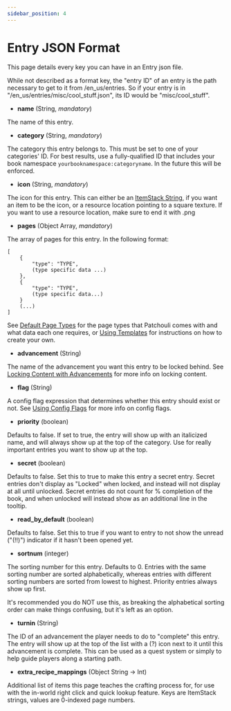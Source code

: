 ```yaml
---
sidebar_position: 4
---
```


# Entry JSON Format

This page details every key you can have in an Entry json file.

While not described as a format key, the "entry ID" of an entry is the path necessary to get to it from /en_us/entries. So if your entry is in "/en_us/entries/misc/cool_stuff.json", its ID would be "misc/cool_stuff".

* **name** (String, _mandatory_)

The name of this entry.

* **category** (String, _mandatory_)

The category this entry belongs to. This must be set to one of your categories' ID. For best results, use a fully-qualified ID that includes your book namespace `yourbooknamespace:categoryname`. In the future this will be enforced.

* **icon** (String, _mandatory_)

The icon for this entry. This can either be an [ItemStack String](https://github.com/Vazkii/Patchouli/wiki/ItemStack-String-Format), if you want an item to be the icon, or a resource location pointing to a square texture. If you want to use a resource location, make sure to end it with .png

* **pages** (Object Array, _mandatory_)

The array of pages for this entry. In the following format:

```
[
    {
        "type": "TYPE",
        (type specific data ...)
    },
    {
        "type": "TYPE",
        (type specific data...)
    }
    (...)
]
```

See [Default Page Types](https://github.com/Vazkii/Patchouli/wiki/Default-Page-Types) for the page types that Patchouli comes with and what data each one requires, or [Using Templates](https://github.com/Vazkii/Patchouli/wiki/Using-Templates) for instructions on how to create your own.

* **advancement** (String)

The name of the advancement you want this entry to be locked behind. See [Locking Content with Advancements](https://github.com/Vazkii/Patchouli/wiki/Locking-Content-with-Advancements) for more info on locking content.

* **flag** (String)

A config flag expression that determines whether this entry should exist or not. See [Using Config Flags](https://github.com/Vazkii/Patchouli/wiki/Using-Config-Flags) for more info on config flags.

* **priority** (boolean)

Defaults to false. If set to true, the entry will show up with an italicized name, and will always show up at the top of the category. Use for really important entries you want to show up at the top.

* **secret** (boolean)

Defaults to false. Set this to true to make this entry a secret entry. Secret entries don't display as "Locked" when locked, and instead will not display at all until unlocked. Secret entries do not count for % completion of the book, and when unlocked will instead show as an additional line in the tooltip.

* **read_by_default** (boolean)

Defaults to false. Set this to true if you want to entry to not show the unread ("(!!)") indicator if it hasn't been opened yet.

* **sortnum** (integer)

The sorting number for this entry. Defaults to 0. Entries with the same sorting number are sorted alphabetically, whereas entries with different sorting numbers are sorted from lowest to highest. Priority entries always show up first. 

It's recommended you do NOT use this, as breaking the alphabetical sorting order can make things confusing, but it's left as an option.

* **turnin** (String)

The ID of an advancement the player needs to do to "complete" this entry. The entry will show up at the top of the list with a (?) icon next to it until this advancement is complete. This can be used as a quest system or simply to help guide players along a starting path.

* **extra_recipe_mappings** (Object String -> Int)

Additional list of items this page teaches the crafting process for, for use with the in-world right click and quick lookup feature. Keys are ItemStack strings, values are 0-indexed page numbers.
